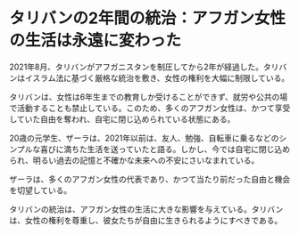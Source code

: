 # タリバンの2年間の統治：アフガン女性の生活は永遠に変わった

2021年8月、タリバンがアフガニスタンを制圧してから2年が経過した。タリバンはイスラム法に基づく厳格な統治を敷き、女性の権利を大幅に制限している。

タリバンは、女性は6年生までの教育しか受けることができず、就労や公共の場で活動することも禁止している。このため、多くのアフガン女性は、かつて享受していた自由を奪われ、自宅に閉じ込められている状態にある。

20歳の元学生、ザーラは、2021年以前は、友人、勉強、自転車に乗るなどのシンプルな喜びに満ちた生活を送っていたと語る。しかし、今では自宅に閉じ込められ、明るい過去の記憶と不確かな未来への不安にさいなまれている。

ザーラは、多くのアフガン女性の代表であり、かつて当たり前だった自由と機会を切望している。

タリバンの統治は、アフガン女性の生活に大きな影響を与えている。タリバンは、女性の権利を尊重し、彼女たちが自由に生きられるようにすべきである。